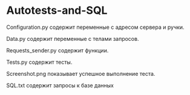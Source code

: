 # Autotests-and-SQL

Configuration.py содержит переменные с адресом сервера и ручки.

Data.py содержит переменные с телами запросов.

Requests_sender.py содержит функции.

Tests.py содержит тесты.

Screenshot.png показывает успешное выполнение теста.

SQL.txt содержит запросы к базе данных
